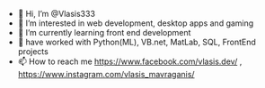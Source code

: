 - 👋 Hi, I’m @Vlasis333
- 👀 I’m interested in web development, desktop apps and gaming
- 🌱 I’m currently learning front end development
- 💞️ have worked with Python(ML), VB.net, MatLab, SQL, FrontEnd projects
- 📫 How to reach me https://www.facebook.com/vlasis.dev/  ,  https://www.instagram.com/vlasis_mavraganis/

<!---
Vlasis333/Vlasis333 is a ✨ special ✨ repository because its `README.md` (this file) appears on your GitHub profile.
You can click the Preview link to take a look at your changes.
--->
